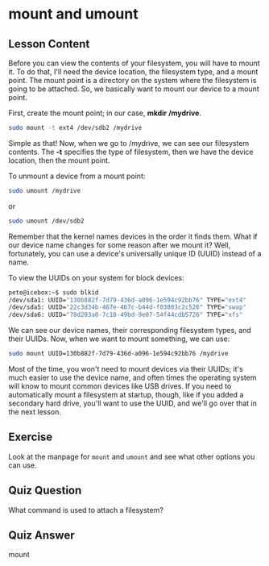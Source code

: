 # mount and umount

## Lesson Content

Before you can view the contents of your filesystem, you will have to mount it. To do that, I'll need the device location, the filesystem type, and a mount point. The mount point is a directory on the system where the filesystem is going to be attached. So, we basically want to mount our device to a mount point.

First, create the mount point; in our case, **mkdir /mydrive**.

```bash
sudo mount -t ext4 /dev/sdb2 /mydrive
```

Simple as that! Now, when we go to /mydrive, we can see our filesystem contents. The **-t** specifies the type of filesystem, then we have the device location, then the mount point.

To unmount a device from a mount point:

```bash
sudo umount /mydrive
```

or

```bash
sudo umount /dev/sdb2
```

Remember that the kernel names devices in the order it finds them. What if our device name changes for some reason after we mount it? Well, fortunately, you can use a device's universally unique ID (UUID) instead of a name.

To view the UUIDs on your system for block devices:

```bash
pete@icebox:~$ sudo blkid
/dev/sda1: UUID="130b882f-7d79-436d-a096-1e594c92bb76" TYPE="ext4"
/dev/sda5: UUID="22c3d34b-467e-467c-b44d-f03803c2c526" TYPE="swap"
/dev/sda6: UUID="78d203a0-7c18-49bd-9e07-54f44cdb5726" TYPE="xfs"
```

We can see our device names, their corresponding filesystem types, and their UUIDs. Now, when we want to mount something, we can use:

```bash
sudo mount UUID=130b882f-7d79-436d-a096-1e594c92bb76 /mydrive
```

Most of the time, you won't need to mount devices via their UUIDs; it's much easier to use the device name, and often times the operating system will know to mount common devices like USB drives. If you need to automatically mount a filesystem at startup, though, like if you added a secondary hard drive, you'll want to use the UUID, and we'll go over that in the next lesson.

## Exercise

Look at the manpage for `mount` and `umount` and see what other options you can use.

## Quiz Question

What command is used to attach a filesystem?

## Quiz Answer

mount
